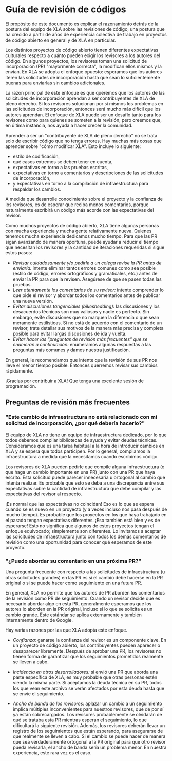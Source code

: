 # Guía de revisión de códigos

El propósito de este documento es explicar el razonamiento detrás de la postura del equipo de XLA sobre las revisiones de código, una postura que ha crecido a partir de años de experiencia colectiva de trabajo en proyectos de código abierto en general y de XLA en particular.

Los distintos proyectos de código abierto tienen diferentes expectativas culturales respecto a cuánto pueden exigir los revisores a los autores del código. En algunos proyectos, los revisores toman una solicitud de incorporación (PR) "mayormente correcta", la modifican ellos mismos y la envían. En XLA se adopta el enfoque opuesto: esperamos que los autores iteren las solicitudes de incorporación hasta que sean lo suficientemente buenas para enviarlas sin cambios adicionales.

La razón principal de este enfoque es que queremos que los autores de las solicitudes de incorporación aprendan a ser contribuyentes de XLA de pleno derecho. Si los revisores solucionan por sí mismos los problemas en las solicitudes de incorporación, entonces será mucho más difícil que los autores aprendan. El enfoque de XLA puede ser un desafío tanto para los revisores como para quienes se someten a la revisión, pero creemos que, en última instancia, nos ayuda a hacer crecer la comunidad.

Aprender a ser un "contribuyente de XLA de pleno derecho" no se trata solo de escribir código que no tenga errores. Hay muchas más cosas que aprender sobre "cómo modificar XLA". Esto incluye lo siguiente:

- estilo de codificación,
- qué casos extremos se deben tener en cuenta,
- expectativas en torno a las pruebas escritas,
- expectativas en torno a comentarios y descripciones de las solicitudes de incorporación,
- y expectativas en torno a la compilación de infraestructura para respaldar los cambios.

A medida que desarrolle conocimiento sobre el proyecto y la confianza de los revisores, es de esperar que reciba menos comentarios, porque naturalmente escribirá un código más acorde con las expectativas del revisor.

Como muchos proyectos de código abierto, XLA tiene algunas personas con mucha experiencia y mucha gente relativamente nueva. Quienes tenemos mucha experiencia dedicamos mucho tiempo. Para que las PR sigan avanzando de manera oportuna, puede ayudar a reducir el tiempo que necesitan los revisores y la cantidad de iteraciones requeridas si sigue estos pasos:

- *Revisar cuidadosamente y/o pedirle a un colega revise la PR antes de enviarla:* intente eliminar tantos errores comunes como sea posible (estilo de código, errores ortográficos y gramaticales, etc.) antes de enviar la PR para que la revisen. Asegúrese de que se pasen todas las pruebas.
- *Leer atentamente los comentarios de su revisor:* intente comprender lo que pide el revisor y abordar todos los comentarios antes de publicar una nueva versión.
- *Evitar discusiones tangenciales (bikeshedding):* las discusiones y los desacuerdos técnicos son muy valiosos y nadie es perfecto. Sin embargo, evite discusiones que no marquen la diferencia o que sean meramente estilísticas. Si no está de acuerdo con el comentario de un revisor, trate detallar sus motivos de la manera más precisa y completa posible para evitar largas discusiones de ida y vuelta.
- *Evitar hacer las "preguntas de revisión más frecuentes" que se enumeran a continuación:* enumeramos algunas respuestas a las preguntas más comunes y damos nuestra justificación.

En general, le recomendamos que intente que la revisión de sus PR nos lleve el menor tiempo posible. Entonces querremos revisar sus cambios rápidamente.

¡Gracias por contribuir a XLA! Que tenga una excelente sesión de programación.

## Preguntas de revisión más frecuentes

### "Este cambio de infraestructura no está relacionado con mi solicitud de incorporación, ¿por qué debería hacerlo?"

El equipo de XLA no tiene un equipo de infraestructura dedicado, por lo que todos debemos compilar bibliotecas de ayuda y evitar deudas técnicas. Consideramos que es una tarea habitual a la hora de introducir cambios en XLA y se espera que todos participen. Por lo general, compilamos la infraestructura a medida que la necesitamos cuando escribimos código.

Los revisores de XLA pueden pedirle que compile alguna infraestructura (o que haga un cambio importante en una PR) junto con una PR que haya escrito. Esta solicitud puede parecer innecesaria u ortogonal al cambio que intenta realizar. Es probable que esto se deba a una discrepancia entre sus expectativas sobre la cantidad de infraestructura que debe compilar y las expectativas del revisor al respecto.

¡Es normal que las expectativas no coincidan! Eso es lo que se espera cuando se es nuevo en un proyecto (y a veces incluso nos pasa después de mucho tiempo). Es probable que los proyectos en los que haya trabajado en el pasado tengan expectativas diferentes. ¡Eso también está bien y es de esperarse! Esto no significa que algunos de estos proyectos tengan el enfoque equivocado; simplemente son diferentes. Lo invitamos a aceptar las solicitudes de infraestructura junto con todos los demás comentarios de revisión como una oportunidad para conocer qué esperamos de este proyecto.

### "¿Puedo abordar su comentario en una próxima PR?"

Una pregunta frecuente con respecto a las solicitudes de infraestructura (u otras solicitudes grandes) en las PR es si el cambio debe hacerse en la PR original o si se puede hacer como seguimiento en una futura PR.

En general, XLA no permite que los autores de PR aborden los comentarios de la revisión como PR de seguimiento. Cuando un revisor decide que es necesario abordar algo en esta PR, generalmente esperamos que los autores lo aborden en la PR original, incluso si lo que se solicita es un cambio grande. Este estándar se aplica externamente y también internamente dentro de Google.

Hay varias razones por las que XLA adopta este enfoque.

- *Confianza:* ganarse la confianza del revisor es un componente clave. En un proyecto de código abierto, los contribuyentes pueden aparecer o desaparecer libremente. Después de aprobar una PR, los revisores no tienen forma de garantizar que los seguimientos prometidos realmente se lleven a cabo.

- *Incidencia en otros desarrolladores:* si envió una PR que aborda una parte específica de XLA, es muy probable que otras personas estén viendo la misma parte. Si aceptamos la deuda técnica en su PR, todos los que vean este archivo se verán afectados por esta deuda hasta que se envíe el seguimiento.

- *Ancho de banda de los revisores:* aplazar un cambio a un seguimiento implica múltiples inconvenientes para nuestros revisores, que de por sí ya están sobrecargados. Los revisores probablemente se olvidarán de qué se trataba esta PR mientras esperan el seguimiento, lo que dificultará la siguiente revisión. Además, los revisores deberán llevar un registro de los seguimientos que están esperando, para asegurarse de que realmente se lleven a cabo. Si el cambio se puede hacer de manera que sea verdaderamente ortogonal a la PR original para que otro revisor pueda revisarla, el ancho de banda sería un problema menor. En nuestra experiencia, este rara vez es el caso.
